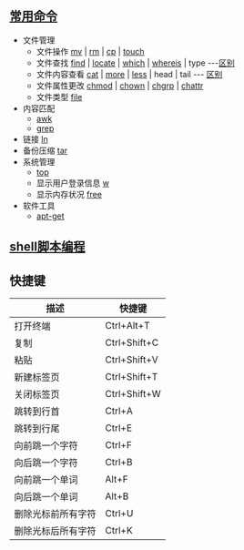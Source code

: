 
## [常用命令](http://www.runoob.com/linux/linux-command-manual.html)
- 文件管理
    - 文件操作 [mv](http://www.runoob.com/linux/linux-comm-mv.html) | [rm](http://www.runoob.com/linux/linux-comm-rm.html) | [cp](http://www.runoob.com/linux/linux-comm-cp.html) | [touch](http://www.runoob.com/linux/linux-comm-touch.html)
    - 文件查找 [find](http://www.runoob.com/linux/linux-comm-find.html) | [locate](http://www.runoob.com/linux/linux-comm-locate.html) | [which](http://www.runoob.com/linux/linux-comm-which.html) | [whereis](http://www.runoob.com/linux/linux-comm-whereis.html) | type ---[区别](http://www.ruanyifeng.com/blog/2009/10/5_ways_to_search_for_files_using_the_terminal.html)
    - 文件内容查看 [cat](http://www.runoob.com/linux/linux-comm-cat.html) | [more](http://www.runoob.com/linux/linux-comm-more.html) | [less](http://www.runoob.com/linux/linux-comm-less.html) | head | tail --- [区别](https://my.oschina.net/junn/blog/304868)
    - 文件属性更改 [chmod](http://www.runoob.com/linux/linux-comm-chmod.html) | [chown](http://www.runoob.com/linux/linux-comm-chown.html) | [chgrp](http://www.runoob.com/linux/linux-comm-chgrp.html) | [chattr](http://www.runoob.com/linux/linux-comm-chattr.html)
    - 文件类型 [file](http://www.runoob.com/linux/linux-comm-file.html)
- 内容匹配
    - [awk](http://www.runoob.com/linux/linux-comm-awk.html)
    - [grep](http://www.runoob.com/linux/linux-comm-grep.html)
- 链接 [ln](http://www.runoob.com/linux/linux-comm-ln.html)
- 备份压缩 [tar](http://www.runoob.com/linux/linux-comm-tar.html)
- 系统管理
    - [top](http://www.runoob.com/linux/linux-comm-top.html)
    - 显示用户登录信息 [w](http://www.runoob.com/linux/linux-comm-w.html)
    - 显示内存状况 [free](http://www.runoob.com/linux/linux-comm-free.html)
- 软件工具
    - [apt-get](http://man.linuxde.net/apt-get)

## [shell脚本编程](http://www.runoob.com/linux/linux-shell.html)

## 快捷键
描述 | 快捷键
-----|------
打开终端 | Ctrl+Alt+T
复制 | Ctrl+Shift+C
粘贴 | Ctrl+Shift+V
新建标签页 | Ctrl+Shift+T
关闭标签页 | Ctrl+Shift+W
跳转到行首 | Ctrl+A
跳转到行尾 | Ctrl+E
向前跳一个字符 | Ctrl+F
向后跳一个字符 | Ctrl+B
向前跳一个单词 | Alt+F
向后跳一个单词 | Alt+B
删除光标前所有字符 | Ctrl+U
删除光标后所有字符 | Ctrl+K

